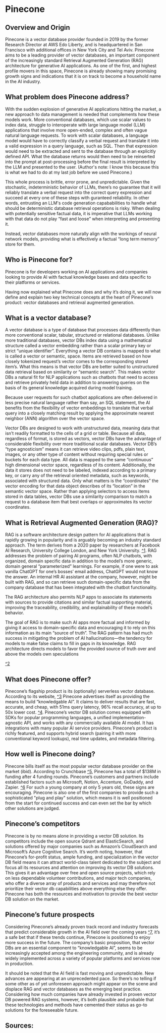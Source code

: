 # Pinecone

## Overview and Origin

Pinecone is a vector database provider founded in 2019 by the former Research Director at AWS Edo Liberty, and is headquartered in San Francisco with additional offices in New York City and Tel Aviv. Pinecone aims to be a leading provider of vector databases, an important component of the increasingly standard Retrieval Augmented Generation (RAG) architecture for generative AI applications. As one of the first, and highest profile movers in this space, Pinecone is already showing many promising growth signs and indications that it is on track to become a household name in the AI industry.

## What problem does Pinecone address?

With the sudden explosion of generative AI applications hitting the market, a new approach to data management is needed that complements how these models work. More conventional databases, which use scalar values to index data, struggle to interoperate with large language model (LLM) applications that involve more open-ended, complex and often vague natural language requests. To work with scalar databases, a language model would have to correctly classify a verbal request and translate it into a valid expression in a query language, such as SQL. Then that expression would need to be extracted and sent to the database through an explicitly defined API. What the database returns would then need to be reinserted into the prompt at post-processing before the final result is interpreted by the LLM and presented to the user. (Author's note: I know this because this is what we had to do at my last job before we used Pinecone.)

This whole process is brittle, error prone, and unpredictable. Given the stochastic, indeterministic behavior of LLMs, there’s no guarantee that it will reliably translate a verbal request into the correct query expression and succeed at every one of these steps with guranteed reliability. In other words, entrusting an LLM's code generation capababilities to handle what should be deterministic database retrieval operations is risky. When dealing with potentially sensitive factual data, it is imperative that LLMs working with that data do not play “fast and loose” when interpreting and presenting it.

Instead, vector databases more naturally align with the workings of neural network models, providing what is effectively a factual “long term memory” store for them.  

## Who is Pinecone for?

Pinecone is for developers working on AI applications and companies looking to provide AI with factual knowledge bases and data specific to their platforms or services. 

Having now explained what Pinecone does and why it’s doing it, we will now define and explain two key technical concepts at the heart of Pinecone’s product: vector databases and retrieval augmented generation.

## What is a vector database? 

A vector database is a type of database that processes data differently than more conventional scalar, tabular, structured or relational databases. Unlike more traditional databases, vector DBs index data using a mathematical structure called a vector embedding rather than a scalar primary key or strict “unique identifier”. Everything a vector DB contains is mapped to what is called a vector or semantic, space. Items are retrieved based on how closely tokenized request’s vector comes to the corresponding stored item’s. What this means is that vector DBs are better suited to unstructured data retrieval based on similarity or “semantic search”. This makes vector DBs a natural fit for NLP applications such as chatbots that need to access and retrieve privately held data in addition to answering queries on the basis of its general knowledge acquired during model training. 

Because user requests for such chatbot applications are often delivered in less precise natural language rather than say, an SQL statement, the AI benefits from the flexibility of vector embeddings to translate that verbal query into a closely matching result by applying the approximate nearest neighbor (ANN) algorithm over the vector space.

Vector DBs are designed to work with unstructured data, meaning data that isn’t readily formatted to the cells of a grid or table. Because all data, regardless of format, is stored as vectors, vector DBs have the advantage of considerable flexibility over more traditional scalar databases. Vector DB’s “type agnosticism” means it can retrieve video clips, pdfs, plain text, images, or any other type of content without requiring special rules or buckets for each data type. All data is mapped to the same “continuous” high dimensional vector space, regardless of its content. Additionally, the data it stores does not need to be labeled, indexed according to a primary key, or carry any of the retrieval oriented metadata, such as keywords, associated with structured data. Only what matters is the “coordinates” the vector encoding for that data object describes of its “location” in the semantic vector space. Rather than applying selectors to access items stored in data tables, vector DBs use a similarity comparison to match a request to a database item that best overlaps or approximates its vector coordinates. 

## What is Retrieval Augmented Generation (RAG)?
RAG is a software architecture design pattern for AI applications that is rapidly growing in popularity and is arguably becoming an industry standard approach. The term derives from a 2020 paper by researchers at Facebook AI Research, University College London, and New York University. [^1]([https://arxiv.org/pdf/2005.11401.pdf]). RAG addresses the problem of pairing AI programs, often NLP chatbots, with organized, domain specific data in addition to the model’s more generic, domain general “parameterized” learnings. For example, if one were to ask vanilla ChatGPT for one’s bosses’ email address, ChatGPT would not know the answer. An internal HR AI assistant at the company, however, might be built with RAG, and so can retrieve such domain-specific data from the company database that has been integrated with the chatbot functionality. 

The RAG architecture also permits NLP apps to associate its statements with sources to provide citations and similar factual supporting material, improving the traceability, credibility, and explainability of these model’s behavior. 

The goal of RAG is to make such AI apps more factual and informed by giving it access to domain-specific data and encouraging it to rely on this information as its main “source of truth”. The RAG pattern has had much success in mitigating the problem of AI hallucinations—the tendency for models to make false claims to fill in gaps in its knowledge. RAG architecture directs models to favor the provided source of truth over and above the models own speculations 

[^2]([https://thenewstack.io/reduce-ai-hallucinations-with-retrieval-augmented-generation/])

## What does Pinecone offer?

Pinecone’s flagship product is its (optionally) serverless  vector database. According to its website, [^3]([https://www.pinecone.io/]) Pinecone advertises itself as providing the means to build “knowledgable AI”. It claims to deliver results that are fast, accurate, and cheap, with 51ms query latency,  96% recall accuracy, at up to 50x lower cost. [^4](https://www.pinecone.io/product/). Pinecone’s vector DB solution comes equipped with SDKs for popular programming languages, a unified implementation-agnostic API, and works with any commercially available AI model. It has integrations with many popular AI service providers. Pinecone’s product is richly featured, and supports hybrid search (pairing it with more conventional keyword lookups), real time updates, and metadata filtering. 

## How well is Pinecone doing?

Pinecone bills itself as the most popular vector database provider on the market (ibid). According to Crunchbase [^5]([https://www.crunchbase.com/organization/pinecone]), Pinecone has a total of $138M in funding after 4 funding rounds. Pinecone’s customers and partners include established factors such as Microsoft, Notion, Accenture, GoDaddy, and Zapier. [^6]([https://www.pinecone.io/customers/]) For such a young company at only 5 years old, these signs are encouraging. Pinecone is also one of the first companies to provide such a sophisticated "plug and play" solution, which means it is well positioned from the start for continued success and can even set the bar by which other solutions are judged. 

## Pinecone’s competitors 

Pinecone is by no means alone in providing a vector DB solution. Its competitors include the open source Qdrant and ElasticSearch, and solutions offered by major companies such as Amazon’s CloudSearch and Microsoft’s Azure Cognitive Search. It’s worth noting, however, that Pinecone’s for-profit status, ample funding, and specialization in the vector DB field means it can attract world-class talent dedicated to the subject and focus all its resources and attention on improving its vector DB solutions. This gives it an advantage over free and open source projects, which rely on less dependable volunteer contributions, and major tech companies, who offer a diverse array of products and services and may therefore not prioritize their vector db capabilities above everything else they offer. Pinecone has both the resources and motivation to provide the best vector DB solution on the market. 

## Pinecone’s future prospects

Considering Pinecone’s already proven track record and industry forecasts that predict considerable growth in the AI field over the coming years [^7](https://www.forbes.com/advisor/business/ai-statistics/), it’s a safe bet that if these trends continue, Pinecone is positioned to enjoy more success in the future. The company’s basic proposition, that vector DBs are an essential component to “knowledgable AI”, seems to be increasingly accepted among the engineering community, and is already widely implemented across a variety of popular platforms and services now in production. 

It should be noted that the AI field is fast moving and unpredictable. New advances are appearing at an unprecedented pace. So there’s no telling if some other as of yet unforeseen approach might appear on the scene and displace RAG and vector databases as the emerging best practice. Considering how much companies have already invested in proven vector DB powered RAG systems, however, it’s both plausible and probable that these technologies and methods have cemented their status as go-to solutions for the foreseeable future.

## Sources: 
[1]: https://arxiv.org/pdf/2005.11401.pdf
[2]: https://thenewstack.io/reduce-ai-hallucinations-with-retrieval-augmented-generation/
[3]: https://www.pinecone.io/
[4]: https://www.pinecone.io/product/
[5]: https://www.crunchbase.com/organization/pinecone
[6]: https://www.pinecone.io/customers/
[7]: https://www.forbes.com/advisor/business/ai-statistics/


